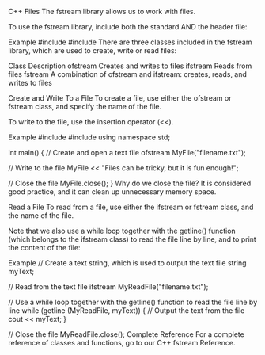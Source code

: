 C++ Files
The fstream library allows us to work with files.

To use the fstream library, include both the standard <iostream> AND the <fstream> header file:

Example
#include <iostream>
#include <fstream>
There are three classes included in the fstream library, which are used to create, write or read files:

Class	                            Description
ofstream	                        Creates and writes to files
ifstream	                        Reads from files
fstream                         	A combination of ofstream and ifstream: creates, reads, and writes to files

Create and Write To a File
To create a file, use either the ofstream or fstream class, and specify the name of the file.

To write to the file, use the insertion operator (<<).

Example
#include <iostream>
#include <fstream>
using namespace std;

int main() {
  // Create and open a text file
  ofstream MyFile("filename.txt");

  // Write to the file
  MyFile << "Files can be tricky, but it is fun enough!";

  // Close the file
  MyFile.close();
}
Why do we close the file?
It is considered good practice, and it can clean up unnecessary memory space.

Read a File
To read from a file, use either the ifstream or fstream class, and the name of the file.

Note that we also use a while loop together with the getline() function (which belongs to the ifstream class) to read the file line by line, and to print the content of the file:

Example
// Create a text string, which is used to output the text file
string myText;

// Read from the text file
ifstream MyReadFile("filename.txt");

// Use a while loop together with the getline() function to read the file line by line
while (getline (MyReadFile, myText)) {
  // Output the text from the file
  cout << myText;
}

// Close the file
MyReadFile.close();
Complete <fstream> Reference
For a complete reference of <fstream> classes and functions, go to our C++ fstream Reference.

